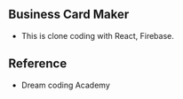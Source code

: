 ## Business Card Maker

- This is clone coding with React, Firebase.

## Reference

- Dream coding Academy
